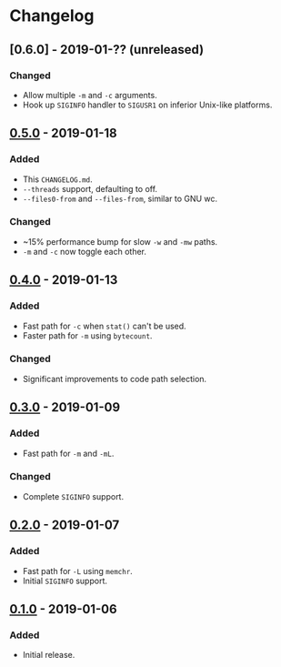# Changelog

## [0.6.0] - 2019-01-?? (unreleased)
### Changed
- Allow multiple `-m` and `-c` arguments.
- Hook up `SIGINFO` handler to `SIGUSR1` on inferior Unix-like platforms.


## [0.5.0] - 2019-01-18
### Added
- This `CHANGELOG.md`.
- `--threads` support, defaulting to off.
- `--files0-from` and `--files-from`, similar to GNU wc.

### Changed
- ~15% performance bump for slow `-w` and `-mw` paths.
- `-m` and `-c` now toggle each other.


## [0.4.0] - 2019-01-13
### Added
- Fast path for `-c` when `stat()` can't be used.
- Faster path for `-m` using `bytecount`.


### Changed
- Significant improvements to code path selection.


## [0.3.0] - 2019-01-09
### Added
- Fast path for `-m` and `-mL`.

### Changed
- Complete `SIGINFO` support.


## [0.2.0] - 2019-01-07
### Added
 - Fast path for `-L` using `memchr`.
 - Initial `SIGINFO` support.


## [0.1.0] - 2019-01-06
### Added
 - Initial release.


[0.5.0]: https://github.com/Freaky/cw/releases/tag/v0.5.0
[0.4.0]: https://github.com/Freaky/cw/releases/tag/v0.4.0
[0.3.0]: https://github.com/Freaky/cw/releases/tag/v0.3.0
[0.2.0]: https://github.com/Freaky/cw/releases/tag/v0.2.0
[0.1.0]: https://github.com/Freaky/cw/releases/tag/v0.1.0
